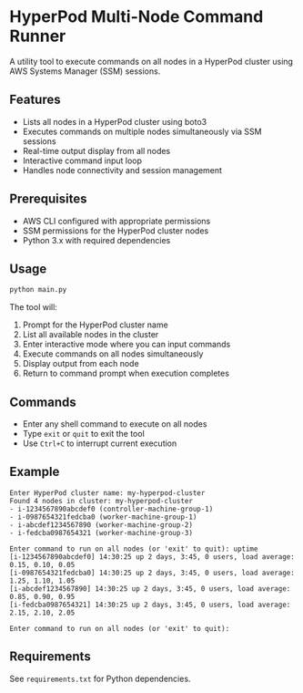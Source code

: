 # HyperPod Multi-Node Command Runner

A utility tool to execute commands on all nodes in a HyperPod cluster using AWS Systems Manager (SSM) sessions.

## Features

- Lists all nodes in a HyperPod cluster using boto3
- Executes commands on multiple nodes simultaneously via SSM sessions
- Real-time output display from all nodes
- Interactive command input loop
- Handles node connectivity and session management

## Prerequisites

- AWS CLI configured with appropriate permissions
- SSM permissions for the HyperPod cluster nodes
- Python 3.x with required dependencies

## Usage

```bash
python main.py
```

The tool will:
1. Prompt for the HyperPod cluster name
2. List all available nodes in the cluster
3. Enter interactive mode where you can input commands
4. Execute commands on all nodes simultaneously
5. Display output from each node
6. Return to command prompt when execution completes

## Commands

- Enter any shell command to execute on all nodes
- Type `exit` or `quit` to exit the tool
- Use `Ctrl+C` to interrupt current execution

## Example

```
Enter HyperPod cluster name: my-hyperpod-cluster
Found 4 nodes in cluster: my-hyperpod-cluster
- i-1234567890abcdef0 (controller-machine-group-1)
- i-0987654321fedcba0 (worker-machine-group-1)
- i-abcdef1234567890 (worker-machine-group-2)
- i-fedcba0987654321 (worker-machine-group-3)

Enter command to run on all nodes (or 'exit' to quit): uptime
[i-1234567890abcdef0] 14:30:25 up 2 days, 3:45, 0 users, load average: 0.15, 0.10, 0.05
[i-0987654321fedcba0] 14:30:25 up 2 days, 3:45, 0 users, load average: 1.25, 1.10, 1.05
[i-abcdef1234567890] 14:30:25 up 2 days, 3:45, 0 users, load average: 0.85, 0.90, 0.95
[i-fedcba0987654321] 14:30:25 up 2 days, 3:45, 0 users, load average: 2.15, 2.10, 2.05

Enter command to run on all nodes (or 'exit' to quit): 
```

## Requirements

See `requirements.txt` for Python dependencies.